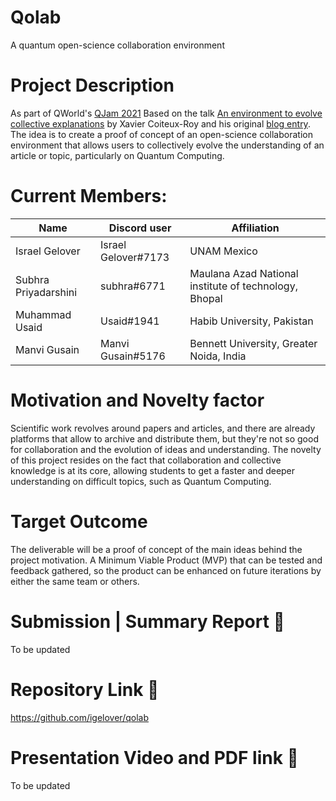# Qolab
A quantum open-science collaboration environment

# Project Description
As part of QWorld's [QJam 2021](https://qworld.net/qjam2021/) 
Based on the talk [An environment to evolve collective explanations](https://www.youtube.com/watch?v=MpgHSbndExo) by Xavier Coiteux-Roy and his original [blog entry](https://cqi.inf.usi.ch/blog/three.html). The idea is to create a proof of concept of an open-science collaboration environment that allows users to collectively evolve the understanding of an article or topic, particularly on Quantum Computing.
  
# Current Members: <!-- up to 5 members per team -->
| Name         | Discord user     | Affiliation |
|--------------|------------------|-------------|
| Israel Gelover | Israel Gelover#7173 | UNAM Mexico |
| Subhra Priyadarshini | subhra#6771 | Maulana Azad National institute of technology, Bhopal |
| Muhammad Usaid | Usaid#1941 | Habib University, Pakistan |
| Manvi Gusain | Manvi Gusain#5176 | Bennett University, Greater Noida, India |
  
# Motivation and Novelty factor
Scientific work revolves around papers and articles, and there are already platforms that allow to archive and distribute them, but they're not so good for collaboration and the evolution of ideas and understanding. The novelty of this project resides on the fact that collaboration and collective knowledge is at its core, allowing students to get a faster and deeper understanding on difficult topics, such as Quantum Computing.

# Target Outcome
The deliverable will be a proof of concept of the main ideas behind the project motivation. A Minimum Viable Product (MVP) that can be tested and feedback gathered, so the product can be enhanced on future iterations by either the same team or others.
  
# Submission | Summary Report 📝
<!-- Short Summary of your project for the judges. Should not exceed 500 words. You can fill this in the later stages of the JAM close to submission -->
To be updated
  
# Repository Link 📝
<!-- Link to your Git repository with the submission as per requirements. -->
https://github.com/igelover/qolab
  
# Presentation Video and PDF link 📝
<!-- Links to your presentation video and PDF. Please make sure they are accessible to the judges. -->
To be updated

<!-- End of Submission. Scroll above and fill up the sections as per the description -->

<!-- (FYI)
######################
Grading rubrics:
- Motivation (15%)
- Originality (15%)
- Success of implementation (20%)
- Outcome (30%)
- Presentation (20%)
######################
-->

<!-- End of Template -->